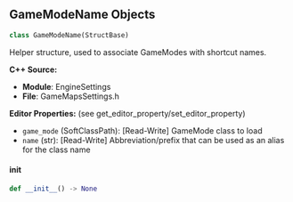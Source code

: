 ## GameModeName Objects

```python
class GameModeName(StructBase)
```

Helper structure, used to associate GameModes with shortcut names.

**C++ Source:**

- **Module**: EngineSettings
- **File**: GameMapsSettings.h

**Editor Properties:** (see get_editor_property/set_editor_property)

- ``game_mode`` (SoftClassPath):  [Read-Write] GameMode class to load
- ``name`` (str):  [Read-Write] Abbreviation/prefix that can be used as an alias for the class name

<a id="unreal.GameModeName.__init__"></a>

#### __init__

```python
def __init__() -> None
```

<a id="unreal.ToolMenuProfile"></a>